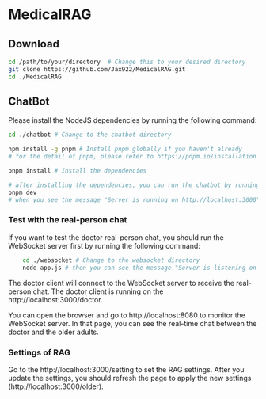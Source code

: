 # MedicalRAG

## Download
```bash
cd /path/to/your/directory  # Change this to your desired directory
git clone https://github.com/Jax922/MedicalRAG.git
cd ./MedicalRAG
```

## ChatBot

Please install the NodeJS dependencies by running the following command:

```bash
cd ./chatbot # Change to the chatbot directory

npm install -g pnpm # Install pnpm globally if you haven't already
# for the detail of pnpm, please refer to https://pnpm.io/installation

pnpm install # Install the dependencies

# after installing the dependencies, you can run the chatbot by running the following command
pnpm dev
# when you see the message "Server is running on http://localhost:3000", you can open your browser and go to http://localhost:3000

```

### Test with the real-person chat
If you want to test the doctor real-person chat, you should run the WebSocket server first by running the following command:

```bash
    cd ./websocket # Change to the websocket directory
    node app.js # then you can see the message "Server is listening on port 8080", that means the WebSocket server is running
```

The doctor client will connect to the WebSocket server to receive the real-person chat.
The doctor client is running on the http://localhost:3000/doctor.

You can open the browser and go to http://localhost:8080 to monitor the WebSocket server. In that page, you can see the real-time chat between the doctor and the older adults.

### Settings of RAG
Go to the http://localhost:3000/setting to set the RAG settings.  After you update the settings, you should refresh the page to apply the new settings (http://localhost:3000/older).


